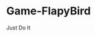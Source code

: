 # Game-FlapyBird
Just Do It
<html>
<head>
 <title> Flappy Bird - Komputer95</title>
</head>
<body>
 <canvas width="400" height="400" id="canv">
 </canvas>
 <script>
  var y = 200;
  var x = 200;
  var vy = 0;
  var kecepatanpipa = 2;
  var menang = true;
window.addEventListener('click',kontrolmouse,false);

  //MEMBUAT PIPA
   //buat array pipa[x][ketinggian]
   pipa = [
   [400, Math.floor(Math.random() * 150) + 50, 0], //antara 50-200
   [500, Math.floor(Math.random() * 150) + 50, 0],
   [600, Math.floor(Math.random() * 150) + 50, 0],
   [700, Math.floor(Math.random() * 150) + 50, 0],
   [800, Math.floor(Math.random() * 150) + 50, 0]
   ];

  canv=document.getElementById("canv");
  ctx=canv.getContext("2d");
  setInterval(game, 1000/30);

  function game(){
   ctx.clearRect(0,0,canv.width,canv.height); //menghapus semua isi canvas
   vy += 1;
   y += vy;

   var image = new Image();
   image.src="https://h.top4top.io/p_1786y0rx40.png";
   ctx.drawImage(image, x, y,40,40);

   for(i = 0;i<5;i++)
   {
    //MEMBUAT PIPA
    ctx.fillStyle="grey";
    ctx.fillRect(pipa[i][0],0,50,pipa[i][1]); //pipa atas
    ctx.fillStyle="grey";
    ctx.fillRect(pipa[i][0],pipa[i][1] + 150, 50, 250 - pipa[i][1]); //pipa bawah

    //cek jika burung terkena pipa
    if(pipa[i][0] < 240 && pipa[i][0] > 160 && (pipa[i][1] > y || pipa[i][1] + 150 <= y + 30))
    {
     alert("burung anda kalah");
    }

    //MENYETTING KOORDINAT X PADA PIPA
    if(pipa[i][0] > -50) //jika masih terlihat di map
    {
     pipa[i][0] -= kecepatanpipa;
    }
    else if(pipa[i][0] == -50) //jika sudah tidka terlihat, maka pindah pipa ke kanan
    {
     //pindah posisi
     pipa[i][0] = 450;
    }
   }

   if(y > 400)
   {
    vy = -10
   }
  }

  function kontrolmouse(evt) //pemilihan menu
  {
   vy = -10;
  }
 </script>
</body>

</html>
